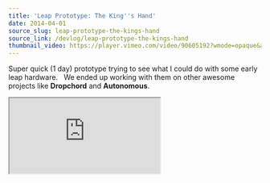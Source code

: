 ```yaml
---
title: 'Leap Prototype: The King''s Hand'
date: 2014-04-01
source_slug: leap-prototype-the-kings-hand
source_link: /devlog/leap-prototype-the-kings-hand
thumbnail_video: https://player.vimeo.com/video/90605192?wmode=opaque&api=1
---
```


Super quick (1 day) prototype trying to see what I could do with some early leap hardware.   We ended up working with them on other awesome projects like **Dropchord** and **Autonomous**.

<div class="experience-video">
  <iframe
    src="https://player.vimeo.com/video/90605192?wmode=opaque&api=1"
    title="Leap Prototype: The King's Hand"
    allow="autoplay; fullscreen; picture-in-picture"
    allowfullscreen
    loading="lazy"
  ></iframe>
</div>
